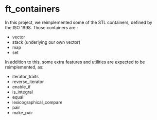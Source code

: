 # ft_containers
In this project, we reimplemented some of the STL containers, defined by the ISO 1998.
Those containers are :

- vector
- stack (underlying our own vector)
- map
- set

In addition to this, some extra features and utilities are expected to be reimplemented, as:

- iterator_traits
- reverse_iterator
- enable_if
- is_integral
- equal
- lexicographical_compare
- pair
- make_pair
